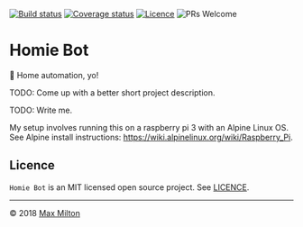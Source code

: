 <!-- markdownlint-disable first-line-h1 no-inline-html -->

[![Build status](https://img.shields.io/circleci/project/github/MaxMilton/homie-bot.svg)](https://circleci.com/gh/MaxMilton/homie-bot)
[![Coverage status](https://img.shields.io/codecov/c/github/MaxMilton/homie-bot.svg)](https://codecov.io/gh/MaxMilton/homie-bot)
[![Licence](https://img.shields.io/github/license/MaxMilton/homie-bot.svg)](https://github.com/MaxMilton/homie-bot/blob/master/LICENCE)
![PRs Welcome](https://img.shields.io/badge/PRs-welcome-brightgreen.svg)

# Homie Bot

🤖 Home automation, yo!

TODO: Come up with a better short project description.

TODO: Write me.

My setup involves running this on a raspberry pi 3 with an Alpine Linux OS. See Alpine install instructions: <https://wiki.alpinelinux.org/wiki/Raspberry_Pi>.

## Licence

`Homie Bot` is an MIT licensed open source project. See [LICENCE](https://github.com/MaxMilton/homie-bot/blob/master/LICENCE).

---

© 2018 [Max Milton](https://maxmilton.com)
